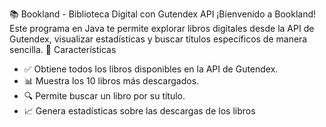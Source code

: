 📚 Bookland - Biblioteca Digital con Gutendex API
¡Bienvenido a Bookland! Este programa en Java te permite explorar libros digitales desde la API de Gutendex, visualizar estadísticas y buscar títulos específicos de manera sencilla.
🚀 Características
- ✅ Obtiene todos los libros disponibles en la API de Gutendex.
- 📊 Muestra los 10 libros más descargados.
- 🔍 Permite buscar un libro por su título.
- 📈 Genera estadísticas sobre las descargas de los libros
